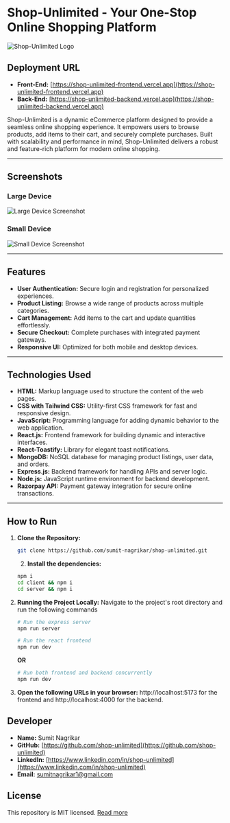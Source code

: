# Shop-Unlimited - Your One-Stop Online Shopping Platform

![Shop-Unlimited Logo](https://shop-unlimited-frontend.vercel.app/shopping.png)

## Deployment URL

- **Front-End:** [https://shop-unlimited-frontend.vercel.app](https://shop-unlimited-frontend.vercel.app)
- **Back-End:** [https://shop-unlimited-backend.vercel.app](https://shop-unlimited-backend.vercel.app)

Shop-Unlimited is a dynamic eCommerce platform designed to provide a seamless online shopping experience. It empowers users to browse products, add items to their cart, and securely complete purchases. Built with scalability and performance in mind, Shop-Unlimited delivers a robust and feature-rich platform for modern online shopping.

---

## Screenshots

### Large Device

![Large Device Screenshot](https://shop-unlimited-frontend.vercel.app/large-device.png)

### Small Device

![Small Device Screenshot](https://shop-unlimited-frontend.vercel.app/small-device.png)

---

## Features

- **User Authentication:** Secure login and registration for personalized experiences.
- **Product Listing:** Browse a wide range of products across multiple categories.
- **Cart Management:** Add items to the cart and update quantities effortlessly.
- **Secure Checkout:** Complete purchases with integrated payment gateways.
- **Responsive UI:** Optimized for both mobile and desktop devices.

---

## Technologies Used

- **HTML:** Markup language used to structure the content of the web pages.
- **CSS with Tailwind CSS:** Utility-first CSS framework for fast and responsive design.
- **JavaScript:** Programming language for adding dynamic behavior to the web application.
- **React.js:** Frontend framework for building dynamic and interactive interfaces.
- **React-Toastify:** Library for elegant toast notifications.
- **MongoDB:** NoSQL database for managing product listings, user data, and orders.
- **Express.js:** Backend framework for handling APIs and server logic.
- **Node.js:** JavaScript runtime environment for backend development.
- **Razorpay API:** Payment gateway integration for secure online transactions.
---

## How to Run

1. **Clone the Repository:**

   ```bash
   git clone https://github.com/sumit-nagrikar/shop-unlimited.git
   ```

   2. **Install the dependencies:**

   ```bash
   npm i
   cd client && npm i
   cd server && npm i
   ```

3. **Running the Project Locally:** Navigate to the project's root directory and run the following commands

   ```bash
   # Run the express server
   npm run server

   # Run the react frontend
   npm run dev
   ```

   **OR**

   ```bash
   # Run both frontend and backend concurrently
   npm run dev
   ```

4. **Open the following URLs in your browser:** http://localhost:5173 for the frontend and http://localhost:4000 for the backend.


## Developer

- **Name:** Sumit Nagrikar
- **GitHub:** [https://github.com/shop-unlimited](https://github.com/shop-unlimited)
- **LinkedIn:** [https://www.linkedin.com/in/shop-unlimited](https://www.linkedin.com/in/shop-unlimited)
- **Email:** sumitnagrikar1@gmail.com


## License

This repository is MIT licensed. [Read more](./LICENSE.txt)

